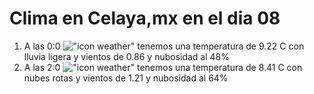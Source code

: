 # Clima en Celaya,mx en el dia 08

1. A las 0:0 !["icon weather"](http://openweathermap.org/img/w/10n.png) tenemos una temperatura de 9.22 C con lluvia ligera y  vientos de 0.86 y nubosidad al 48%
1. A las 2:0 !["icon weather"](http://openweathermap.org/img/w/04n.png) tenemos una temperatura de 8.41 C con nubes rotas y  vientos de 1.21 y nubosidad al 64%
